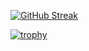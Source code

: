 [![GitHub Streak](https://streak-stats.demolab.com?user=Sigumaa&theme=tokyonight&hide_border=true&border_radius=1.3&date_format=%5BY%20%5DM%20j)](https://git.io/streak-stats)

[![trophy](https://github-profile-trophy.vercel.app/?username=Sigumaa&theme=monokai&row=1&no-bg=true&column=8&no-frame=true)](https://github.com/ryo-ma/github-profile-trophy)
